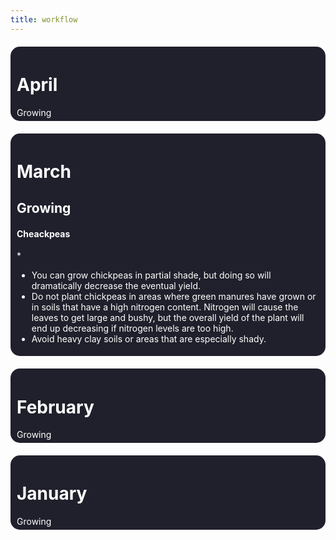```yaml
---
title: workflow
---
```


<head>
    <style>
.month{
                border-radius: 15px;
                 background-color: #20202c;
                 padding: 5px 10px;
                margin: 20px 0;
                color: white;
    			width: auto;
            }
    </style>
    </head>        
<div class="month">
    <h1> April </h1>
    Growing
    </div>
<div class="month">
    <h1> March </h1>
    <h2>     Growing </h2>
    <h4>     Cheackpeas</h4>
*<ul>
    <li>You can grow chickpeas in partial shade, but doing so will dramatically decrease the eventual yield.</li>
<li>Do not plant chickpeas in areas where green manures have grown or in soils that have a high nitrogen content. Nitrogen will cause the leaves to get large and bushy, but the overall yield of the plant will end up decreasing if nitrogen levels are too high.</li>
<li> Avoid heavy clay soils or areas that are especially shady. </li>
    </ul>
    </div>
<div class="month">
    <h1> February </h1>
    Growing
    </div>
<div class="month">
    <h1> January </h1>
    Growing
    </div>